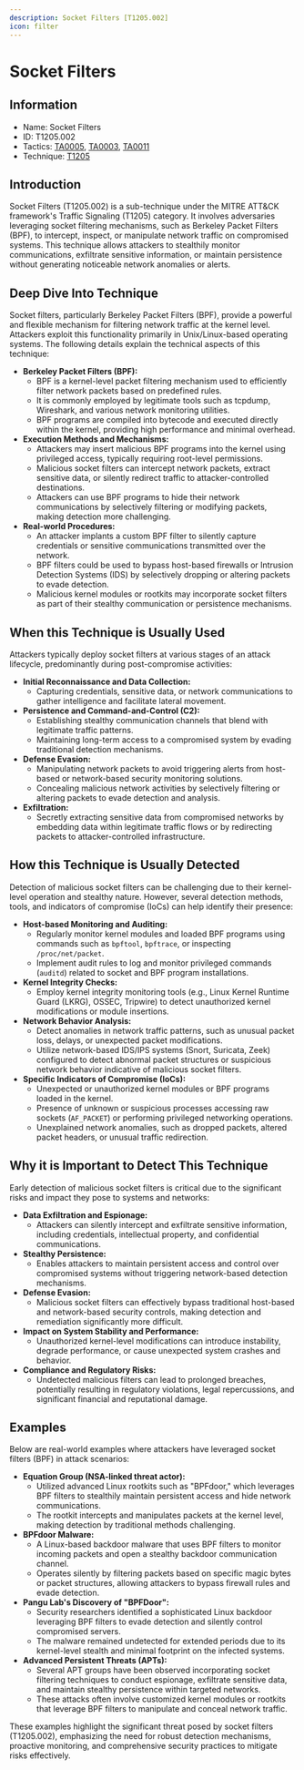 ```yaml
---
description: Socket Filters [T1205.002]
icon: filter
---
```


# Socket Filters

## Information

* Name: Socket Filters
* ID: T1205.002
* Tactics: [TA0005](../../ta0005/), [TA0003](../../ta0003/), [TA0011](../)
* Technique: [T1205](./)

## Introduction

Socket Filters (T1205.002) is a sub-technique under the MITRE ATT\&CK framework's Traffic Signaling (T1205) category. It involves adversaries leveraging socket filtering mechanisms, such as Berkeley Packet Filters (BPF), to intercept, inspect, or manipulate network traffic on compromised systems. This technique allows attackers to stealthily monitor communications, exfiltrate sensitive information, or maintain persistence without generating noticeable network anomalies or alerts.

## Deep Dive Into Technique

Socket filters, particularly Berkeley Packet Filters (BPF), provide a powerful and flexible mechanism for filtering network traffic at the kernel level. Attackers exploit this functionality primarily in Unix/Linux-based operating systems. The following details explain the technical aspects of this technique:

* **Berkeley Packet Filters (BPF):**
  * BPF is a kernel-level packet filtering mechanism used to efficiently filter network packets based on predefined rules.
  * It is commonly employed by legitimate tools such as tcpdump, Wireshark, and various network monitoring utilities.
  * BPF programs are compiled into bytecode and executed directly within the kernel, providing high performance and minimal overhead.
* **Execution Methods and Mechanisms:**
  * Attackers may insert malicious BPF programs into the kernel using privileged access, typically requiring root-level permissions.
  * Malicious socket filters can intercept network packets, extract sensitive data, or silently redirect traffic to attacker-controlled destinations.
  * Attackers can use BPF programs to hide their network communications by selectively filtering or modifying packets, making detection more challenging.
* **Real-world Procedures:**
  * An attacker implants a custom BPF filter to silently capture credentials or sensitive communications transmitted over the network.
  * BPF filters could be used to bypass host-based firewalls or Intrusion Detection Systems (IDS) by selectively dropping or altering packets to evade detection.
  * Malicious kernel modules or rootkits may incorporate socket filters as part of their stealthy communication or persistence mechanisms.

## When this Technique is Usually Used

Attackers typically deploy socket filters at various stages of an attack lifecycle, predominantly during post-compromise activities:

* **Initial Reconnaissance and Data Collection:**
  * Capturing credentials, sensitive data, or network communications to gather intelligence and facilitate lateral movement.
* **Persistence and Command-and-Control (C2):**
  * Establishing stealthy communication channels that blend with legitimate traffic patterns.
  * Maintaining long-term access to a compromised system by evading traditional detection mechanisms.
* **Defense Evasion:**
  * Manipulating network packets to avoid triggering alerts from host-based or network-based security monitoring solutions.
  * Concealing malicious network activities by selectively filtering or altering packets to evade detection and analysis.
* **Exfiltration:**
  * Secretly extracting sensitive data from compromised networks by embedding data within legitimate traffic flows or by redirecting packets to attacker-controlled infrastructure.

## How this Technique is Usually Detected

Detection of malicious socket filters can be challenging due to their kernel-level operation and stealthy nature. However, several detection methods, tools, and indicators of compromise (IoCs) can help identify their presence:

* **Host-based Monitoring and Auditing:**
  * Regularly monitor kernel modules and loaded BPF programs using commands such as `bpftool`, `bpftrace`, or inspecting `/proc/net/packet`.
  * Implement audit rules to log and monitor privileged commands (`auditd`) related to socket and BPF program installations.
* **Kernel Integrity Checks:**
  * Employ kernel integrity monitoring tools (e.g., Linux Kernel Runtime Guard (LKRG), OSSEC, Tripwire) to detect unauthorized kernel modifications or module insertions.
* **Network Behavior Analysis:**
  * Detect anomalies in network traffic patterns, such as unusual packet loss, delays, or unexpected packet modifications.
  * Utilize network-based IDS/IPS systems (Snort, Suricata, Zeek) configured to detect abnormal packet structures or suspicious network behavior indicative of malicious socket filters.
* **Specific Indicators of Compromise (IoCs):**
  * Unexpected or unauthorized kernel modules or BPF programs loaded in the kernel.
  * Presence of unknown or suspicious processes accessing raw sockets (`AF_PACKET`) or performing privileged networking operations.
  * Unexplained network anomalies, such as dropped packets, altered packet headers, or unusual traffic redirection.

## Why it is Important to Detect This Technique

Early detection of malicious socket filters is critical due to the significant risks and impact they pose to systems and networks:

* **Data Exfiltration and Espionage:**
  * Attackers can silently intercept and exfiltrate sensitive information, including credentials, intellectual property, and confidential communications.
* **Stealthy Persistence:**
  * Enables attackers to maintain persistent access and control over compromised systems without triggering network-based detection mechanisms.
* **Defense Evasion:**
  * Malicious socket filters can effectively bypass traditional host-based and network-based security controls, making detection and remediation significantly more difficult.
* **Impact on System Stability and Performance:**
  * Unauthorized kernel-level modifications can introduce instability, degrade performance, or cause unexpected system crashes and behavior.
* **Compliance and Regulatory Risks:**
  * Undetected malicious filters can lead to prolonged breaches, potentially resulting in regulatory violations, legal repercussions, and significant financial and reputational damage.

## Examples

Below are real-world examples where attackers have leveraged socket filters (BPF) in attack scenarios:

* **Equation Group (NSA-linked threat actor):**
  * Utilized advanced Linux rootkits such as "BPFdoor," which leverages BPF filters to stealthily maintain persistent access and hide network communications.
  * The rootkit intercepts and manipulates packets at the kernel level, making detection by traditional methods challenging.
* **BPFdoor Malware:**
  * A Linux-based backdoor malware that uses BPF filters to monitor incoming packets and open a stealthy backdoor communication channel.
  * Operates silently by filtering packets based on specific magic bytes or packet structures, allowing attackers to bypass firewall rules and evade detection.
* **Pangu Lab's Discovery of "BPFDoor":**
  * Security researchers identified a sophisticated Linux backdoor leveraging BPF filters to evade detection and silently control compromised servers.
  * The malware remained undetected for extended periods due to its kernel-level stealth and minimal footprint on the infected systems.
* **Advanced Persistent Threats (APTs):**
  * Several APT groups have been observed incorporating socket filtering techniques to conduct espionage, exfiltrate sensitive data, and maintain stealthy persistence within targeted networks.
  * These attacks often involve customized kernel modules or rootkits that leverage BPF filters to manipulate and conceal network traffic.

These examples highlight the significant threat posed by socket filters (T1205.002), emphasizing the need for robust detection mechanisms, proactive monitoring, and comprehensive security practices to mitigate risks effectively.
